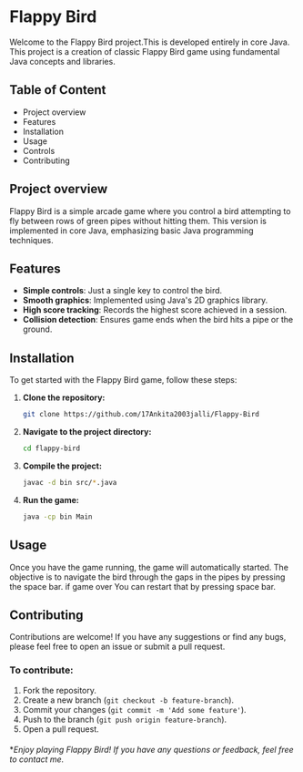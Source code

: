 
# **Flappy Bird**

Welcome to the Flappy Bird project.This is developed entirely in core Java.
This project is a creation of classic Flappy Bird game using fundamental Java concepts and libraries.






## Table of Content
- Project overview
- Features
- Installation
- Usage
- Controls
- Contributing
## Project overview
Flappy Bird is a simple arcade game where you control a bird attempting to fly between rows of green pipes without hitting them. This version is implemented in core Java, emphasizing basic Java programming techniques.

## Features
- **Simple controls**: Just a single key to control the bird.
- **Smooth graphics**: Implemented using Java's 2D graphics library.
- **High score tracking**: Records the highest score achieved in a session.
- **Collision detection**: Ensures game ends when the bird hits a pipe or the ground.

## Installation
To get started with the Flappy Bird game, follow these steps:

1. **Clone the repository:**
    ```bash
    git clone https://github.com/17Ankita2003jalli/Flappy-Bird
    ```
2. **Navigate to the project directory:**
    ```bash
    cd flappy-bird 
    ```
3. **Compile the project:**
    ```bash
    javac -d bin src/*.java
    ```
4. **Run the game:**
    ```bash
    java -cp bin Main
    ```

## Usage
Once you have the game running, the game will automatically started. The objective is to navigate the bird through the gaps in the pipes by pressing the space bar. if game over You can restart that by pressing space bar.
 

## Contributing
Contributions are welcome! If you have any suggestions or find any bugs, please feel free to open an issue or submit a pull request.

### To contribute:
1. Fork the repository.
2. Create a new branch (`git checkout -b feature-branch`).
3. Commit your changes (`git commit -m 'Add some feature'`).
4. Push to the branch (`git push origin feature-branch`).
5. Open a pull request.


#### 
**Enjoy playing Flappy Bird! If you have any questions or feedback, feel free to contact me.*
